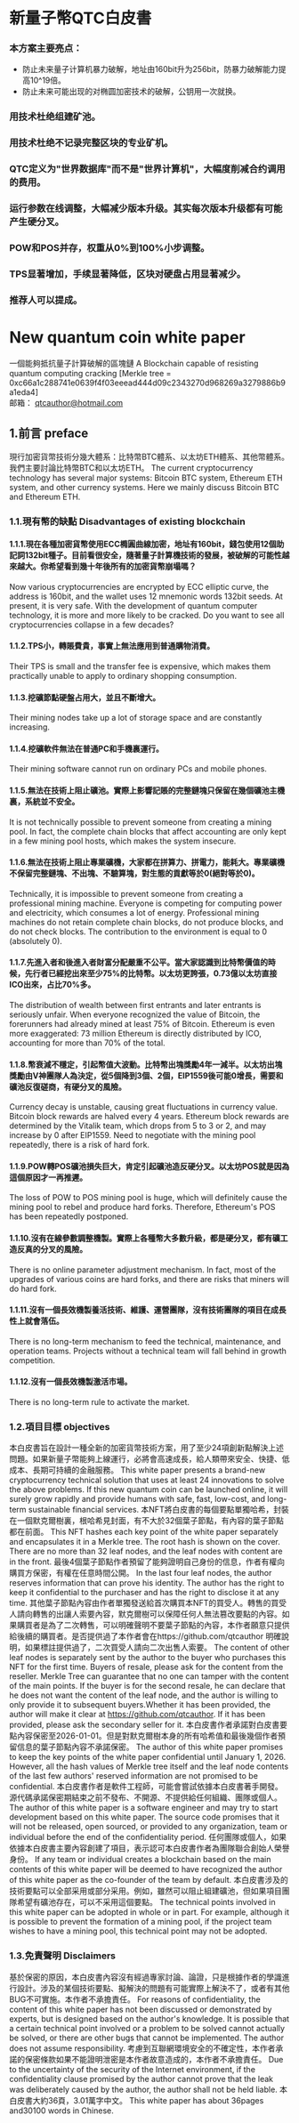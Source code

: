 # 新量子幣QTC白皮書
### 本方案主要亮点：
* 防止未来量子计算机暴力破解，地址由160bit升为256bit，防暴力破解能力提高10^19倍。
* 防止未来可能出现的对椭圆加密技术的破解，公钥用一次就换。
### 用技术杜绝组建矿池。
### 用技术杜绝不记录完整区块的专业矿机。
### QTC定义为"世界数据库"而不是"世界计算机"，大幅度削减合约调用的费用。
### 运行参数在线调整，大幅减少版本升级。其实每次版本升级都有可能产生硬分叉。
### POW和POS并存，权重从0%到100%小步调整。
### TPS显著增加，手续显著降低，区块对硬盘占用显著减少。
### 推荐人可以提成。
# New quantum coin white paper
一個能夠抵抗量子計算破解的區塊鏈 A Blockchain capable of resisting quantum computing cracking
[Merkle tree = 0xc66a1c288741e0639f4f03eeead444d09c2343270d968269a3279886b9a1eda4]  
邮箱：
 qtcauthor@hotmail.com 
## 1.前言 preface

現行加密貨幣技術分幾大體系：比特幣BTC體系、以太坊ETH體系、其他幣體系。我們主要討論比特幣BTC和以太坊ETH。
The current cryptocurrency technology has several major systems: Bitcoin BTC system, Ethereum ETH system, and other currency systems. Here we mainly discuss Bitcoin BTC and Ethereum ETH.
### 1.1.現有幣的缺點 Disadvantages of existing blockchain
#### 1.1.1.現在各種加密貨幣使用ECC橢圓曲線加密，地址有160bit，錢包使用12個助記詞132bit種子。目前看很安全，隨著量子計算機技術的發展，被破解的可能性越來越大。你希望看到幾十年後所有的加密貨幣崩塌嗎？
Now various cryptocurrencies are encrypted by ECC elliptic curve, the address is 160bit, and the wallet uses 12 mnemonic words 132bit seeds. At present, it is very safe. With the development of quantum computer technology, it is more and more likely to be cracked. Do you want to see all cryptocurrencies collapse in a few decades?
#### 1.1.2.TPS小，轉賬費貴，事實上無法應用到普通購物消費。
Their TPS is small and the transfer fee is expensive, which makes them practically unable to apply to ordinary shopping consumption.
#### 1.1.3.挖礦節點硬盤占用大，並且不斷增大。
Their mining nodes take up a lot of storage space and are constantly increasing.
#### 1.1.4.挖礦軟件無法在普通PC和手機裏運行。
Their mining software cannot run on ordinary PCs and mobile phones.
#### 1.1.5.無法在技術上阻止礦池。實際上影響記賬的完整鏈塊只保留在幾個礦池主機裏，系統並不安全。
It is not technically possible to prevent someone from creating a mining pool. In fact, the complete chain blocks that affect accounting are only kept in a few mining pool hosts, which makes the system insecure.
#### 1.1.6.無法在技術上阻止專業礦機，大家都在拼算力、拼電力，能耗大。專業礦機不保留完整鏈塊、不出塊、不驗算塊，對生態的貢獻等於0(絕對等於0)。
Technically, it is impossible to prevent someone from creating a professional mining machine. Everyone is competing for computing power and electricity, which consumes a lot of energy. Professional mining machines do not retain complete chain blocks, do not produce blocks, and do not check blocks. The contribution to the  environment is equal to 0 (absolutely 0).
#### 1.1.7.先進入者和後進入者財富分配嚴重不公平。當大家認識到比特幣價值的時候，先行者已經挖出來至少75%的比特幣。以太坊更誇張，0.73億以太坊直接ICO出來，占比70%多。
The distribution of wealth between first entrants and later entrants is seriously unfair. When everyone recognized the value of Bitcoin, the forerunners had already mined at least 75% of Bitcoin. Ethereum is even more exaggerated: 73 million Ethereum is directly distributed by ICO, accounting for more than 70% of the total.
#### 1.1.8.幣衰減不穩定，引起幣值大波動。比特幣出塊獎勵4年一減半。以太坊出塊獎勵由V神團隊人為決定，從5個降到3個、2個，EIP1559後可能0增長，需要和礦池反復磋商，有硬分叉的風險。
Currency decay is unstable, causing great fluctuations in currency value. Bitcoin block rewards are halved every 4 years. Ethereum block rewards are determined by the Vitalik team, which drops from 5 to 3 or 2, and may increase by 0 after EIP1559. Need to negotiate with the mining pool repeatedly, there is a risk of hard fork.
#### 1.1.9.POW轉POS礦池損失巨大，肯定引起礦池造反硬分叉。以太坊POS就是因為這個原因才一再推遲。
The loss of POW to POS mining pool is huge, which will definitely cause the mining pool to rebel and produce hard forks. Therefore, Ethereum's POS has been repeatedly postponed.
#### 1.1.10.沒有在線參數調整機製。實際上各種幣大多數升級，都是硬分叉，都有礦工造反真的分叉的風險。
There is no online parameter adjustment mechanism. In fact, most of the upgrades of various coins are hard forks, and there are risks that miners will do hard fork.
#### 1.1.11.沒有一個長效機製養活技術、維護、運營團隊，沒有技術團隊的項目在成長性上就會落伍。
There is no long-term mechanism to feed the technical, maintenance, and operation teams. Projects without a technical team will fall behind in growth competition.
#### 1.1.12.沒有一個長效機製激活市場。
There is no long-term rule to activate the market.
### 1.2.項目目標 objectives
本白皮書旨在設計一種全新的加密貨幣技術方案，用了至少24項創新點解決上述問題。如果新量子幣能夠上線運行，必將會高速成長，給人類帶來安全、快捷、低成本、長期可持續的金融服務。
This white paper presents a brand-new cryptocurrency technical solution that uses at least 24 innovations to solve the above problems. If this new quantum coin can be launched online, it will surely grow rapidly and provide humans with safe, fast, low-cost, and long-term sustainable financial services.
本NFT將白皮書的每個要點單獨哈希，封裝在一個默克爾樹裏，根哈希見封面，有不大於32個葉子節點，有內容的葉子節點都在前面。
This NFT hashes each key point of the white paper separately and encapsulates it in a Merkle tree. The root hash is shown on the cover. There are no more than 32 leaf nodes, and the leaf nodes with content are in the front.
最後4個葉子節點作者預留了能夠證明自己身份的信息，作者有權向購買方保密，有權在任意時間公開。
In the last four leaf nodes, the author reserves information that can prove his identity. The author has the right to keep it confidential to the purchaser and has the right to disclose it at any time.
其他葉子節點內容由作者單獨發送給首次購買本NFT的買受人。轉售的買受人請向轉售的出讓人索要內容，默克爾樹可以保障任何人無法篡改要點的內容。如果購買者是為了二次轉售，可以明確聲明不要葉子節點的內容，本作者願意只提供給後續的購買者。是否提供過了本作者會在https://github.com/qtcauthor 明確說明，如果標註提供過了，二次買受人請向二次出售人索要。
The content of other leaf nodes is separately sent by the author to the buyer who purchases this NFT for the first time. Buyers of resale, please ask for the content from the reseller. Merkle Tree can guarantee that no one can tamper with the content of the main points. If the buyer is for the second resale, he can declare that he does not want the content of the leaf node, and the author is willing to only provide it to subsequent buyers.Whether it has been provided, the author will make it clear at https://github.com/qtcauthor. If it has been provided, please ask the secondary seller for it.
本白皮書作者承諾對白皮書要點內容保密至2026-01-01。但是對默克爾樹本身的所有哈希值和最後幾個作者預留信息的葉子節點內容不承諾保密。
The author of this white paper promises to keep the key points of the white paper confidential until January 1, 2026. However, all the hash values of Merkle tree itself and the leaf node contents of the last few authors' reserved information are not promised to be confidential.
本白皮書作者是軟件工程師，可能會嘗試依據本白皮書著手開發。源代碼承諾保密期結束之前不發布、不開源、不提供給任何組織、團隊或個人。
The author of this white paper is a software engineer and may try to start development based on this white paper. The source code promises that it will not be released, open sourced, or provided to any organization, team or individual before the end of the confidentiality period.
任何團隊或個人，如果依據本白皮書主要內容創建了項目，表示認可本白皮書作者為團隊聯合創始人榮譽身份。
If any team or individual creates a blockchain based on the main contents of this white paper will be deemed to have recognized the author of this white paper as the co-founder of the team by default.
本白皮書涉及的技術要點可以全部采用或部分采用。例如，雖然可以阻止組建礦池，但如果項目團隊希望有礦池存在，可以不采用這個要點。
The technical points involved in this white paper can be adopted in whole or in part. For example, although it is possible to prevent the formation of a mining pool, if the project team wishes to have a mining pool, this technical point may not be adopted.
### 1.3.免責聲明 Disclaimers
基於保密的原因，本白皮書內容沒有經過專家討論、論證，只是根據作者的學識進行設計。涉及的某個技術要點、擬解決的問題有可能實際上解決不了，或者有其他BUG不可實施。本作者不承擔責任。
For reasons of confidentiality, the content of this white paper has not been discussed or demonstrated by experts, but is designed based on the author's knowledge. It is possible that a certain technical point involved or a problem to be solved cannot actually be solved, or there are other bugs that cannot be implemented. The author does not assume responsibility.
考慮到互聯網環境安全的不確定性，本作者承諾的保密條款如果不能證明泄密是本作者故意造成的，本作者不承擔責任。
Due to the uncertainty of the security of the Internet environment, if the confidentiality clause promised by the author cannot prove that the leak was deliberately caused by the author, the author shall not be held liable.
本白皮書大約36頁，3.01萬字中文。
This white paper has about 36pages and30100 words in Chinese.
